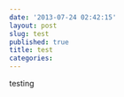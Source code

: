 ```yaml
---
date: '2013-07-24 02:42:15'
layout: post
slug: test
published: true
title: test
categories:
---
```



testing
